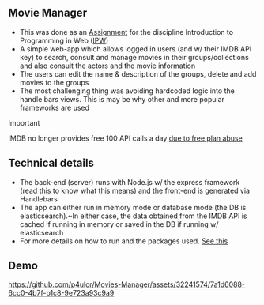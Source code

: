 ## Movie Manager
- This was done as an [Assignment](./AssignmentPaper.md) for the discipline Introduction to Programming in Web ([IPW](https://www.isel.pt/en/leic/introduction-internet-programming))
- A simple web-app which allows logged in users (and w/ their IMDB API key) to search, consult and manage movies in their groups/collections and also consult the actors and the movie information
- The users can edit the name & description of the groups, delete and add movies to the groups
- The most challenging thing was avoiding hardcoded logic into the handle bars views. This is may be why other and more popular frameworks are used

> [!IMPORTANT]  
> IMDB no longer provides free 100 API calls a day [due to free plan abuse](https://imdb-api.com/account/tickets)

## Technical details
- The back-end (server) runs with Node.js w/ the express framework (read [this](https://developer.mozilla.org/en-US/docs/Learn/Server-side/Express_Nodejs/Introduction) to know what this means) and the front-end is generated via Handlebars
- The app can either run in memory mode or database mode (the DB is elasticsearch).~In either case, the data obtained from the IMDB API is cached if running in memory or saved in the DB if running w/ elasticsearch
- For more details on how to run and the packages used. [See this](./code/README.md)

## Demo



https://github.com/p4ulor/Movies-Manager/assets/32241574/7a1d6088-6cc0-4b7f-b1c8-9e723a93c9a9



